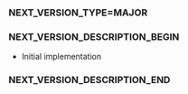 ### NEXT_VERSION_TYPE=MAJOR
### NEXT_VERSION_DESCRIPTION_BEGIN
* Initial implementation
### NEXT_VERSION_DESCRIPTION_END
